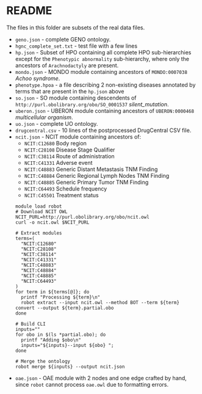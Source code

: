 # README

The files in this folder are subsets of the real data files. 

- `geno.json` - complete GENO ontology.
- `hgnc_complete_set.txt` - test file with a few lines
- `hp.json` - Subset of HPO containing all complete HPO sub-hierarchies except for the `Phenotypic abnormality` sub-hierarchy,
  where only the ancestors of `Arachnodactyly` are present.
- `mondo.json` - MONDO module containing ancestors of `MONDO:0007038` *Achoo syndrome*.
- `phenotype.hpoa` - a file describing 2 non-existing diseases annotated by terms that are present in the `hp.json` above
- `so.json` - SO module containing descendents of `http://purl.obolibrary.org/obo/SO_0001537` *silent_mutation*.
- `uberon.json` - UBERON module containing ancestors of `UBERON:0000468` *multicellular organism*.
- `uo.json` - complete UO ontology.
- `drugcentral.csv` - 10 lines of the postprocessed DrugCentral CSV file.
- `ncit.json` - NCIT module containing ancestors of:
  - `NCIT:C12680` Body region
  - `NCIT:C28108` Disease Stage Qualifier
  - `NCIT:C38114` Route of administration
  - `NCIT:C41331` Adverse event
  - `NCIT:C48883` Generic Distant Metastasis TNM Finding
  - `NCIT:C48884` Generic Regional Lymph Nodes TNM Finding
  - `NCIT:C48885` Generic Primary Tumor TNM Finding
  - `NCIT:C64493` Schedule frequency
  - `NCIT:C45501` Treatment status
  ```shell
  module load robot
  # Download NCIT OWL
  NCIT_PURL=http://purl.obolibrary.org/obo/ncit.owl
  curl -o ncit.owl $NCIT_PURL
  
  # Extract modules
  terms=(
    "NCIT:C12680"  
    "NCIT:C28108"  
    "NCIT:C38114"
    "NCIT:C41331"
    "NCIT:C48883"
    "NCIT:C48884"
    "NCIT:C48885"
    "NCIT:C64493"
  )
  for term in ${terms[@]}; do
    printf "Processing ${term}\n"
    robot extract --input ncit.owl --method BOT --term ${term} convert --output ${term}.partial.obo
  done
  
  # Build CLI
  inputs=""
  for obo in $(ls *partial.obo); do 
    printf "Adding $obo\n"
    inputs="${inputs}--input ${obo} ";
  done

  # Merge the ontology
  robot merge ${inputs} --output ncit.json
  ```
- `oae.json` - OAE module with 2 nodes and one edge crafted by hand, since `robot` cannot process `oae.owl` due to formatting errors.
